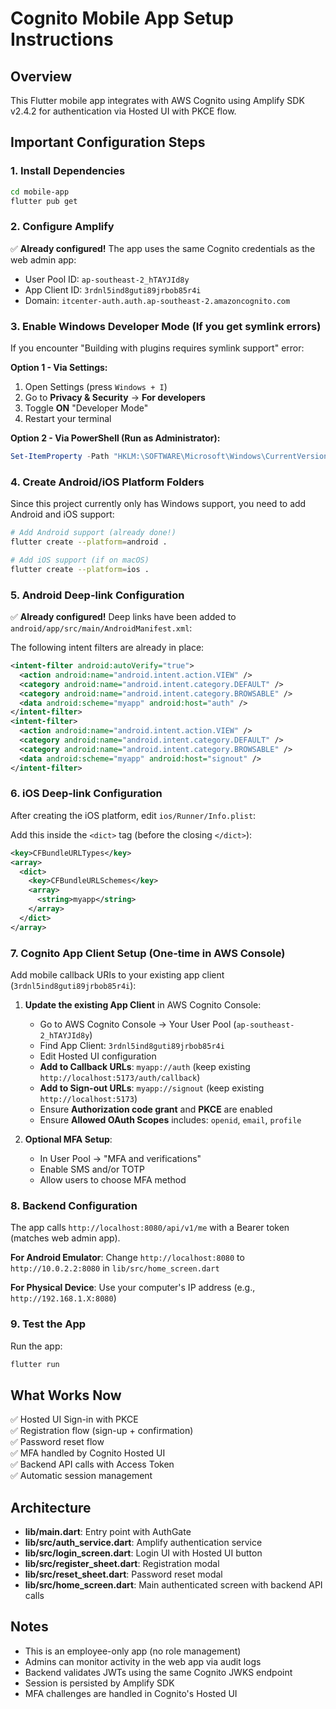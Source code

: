 # Cognito Mobile App Setup Instructions

## Overview
This Flutter mobile app integrates with AWS Cognito using Amplify SDK v2.4.2 for authentication via Hosted UI with PKCE flow.

## Important Configuration Steps

### 1. Install Dependencies
```bash
cd mobile-app
flutter pub get
```

### 2. Configure Amplify
✅ **Already configured!** The app uses the same Cognito credentials as the web admin app:
- User Pool ID: `ap-southeast-2_hTAYJId8y`
- App Client ID: `3rdnl5ind8guti89jrbob85r4i`
- Domain: `itcenter-auth.auth.ap-southeast-2.amazoncognito.com`

### 3. Enable Windows Developer Mode (If you get symlink errors)
If you encounter "Building with plugins requires symlink support" error:

**Option 1 - Via Settings:**
1. Open Settings (press `Windows + I`)
2. Go to **Privacy & Security** → **For developers**
3. Toggle **ON** "Developer Mode"
4. Restart your terminal

**Option 2 - Via PowerShell (Run as Administrator):**
```powershell
Set-ItemProperty -Path "HKLM:\SOFTWARE\Microsoft\Windows\CurrentVersion\AppModelUnlock" -Name "AllowDevelopmentWithoutDevLicense" -Value 1
```

### 4. Create Android/iOS Platform Folders
Since this project currently only has Windows support, you need to add Android and iOS support:

```bash
# Add Android support (already done!)
flutter create --platform=android .

# Add iOS support (if on macOS)
flutter create --platform=ios .
```

### 5. Android Deep-link Configuration
✅ **Already configured!** Deep links have been added to `android/app/src/main/AndroidManifest.xml`:

The following intent filters are already in place:
```xml
<intent-filter android:autoVerify="true">
  <action android:name="android.intent.action.VIEW" />
  <category android:name="android.intent.category.DEFAULT" />
  <category android:name="android.intent.category.BROWSABLE" />
  <data android:scheme="myapp" android:host="auth" />
</intent-filter>
<intent-filter>
  <action android:name="android.intent.action.VIEW" />
  <category android:name="android.intent.category.DEFAULT" />
  <category android:name="android.intent.category.BROWSABLE" />
  <data android:scheme="myapp" android:host="signout" />
</intent-filter>
```

### 6. iOS Deep-link Configuration
After creating the iOS platform, edit `ios/Runner/Info.plist`:

Add this inside the `<dict>` tag (before the closing `</dict>`):

```xml
<key>CFBundleURLTypes</key>
<array>
  <dict>
    <key>CFBundleURLSchemes</key>
    <array>
      <string>myapp</string>
    </array>
  </dict>
</array>
```

### 7. Cognito App Client Setup (One-time in AWS Console)

Add mobile callback URIs to your existing app client (`3rdnl5ind8guti89jrbob85r4i`):

1. **Update the existing App Client** in AWS Cognito Console:
   - Go to AWS Cognito Console → Your User Pool (`ap-southeast-2_hTAYJId8y`)
   - Find App Client: `3rdnl5ind8guti89jrbob85r4i`
   - Edit Hosted UI configuration
   - **Add to Callback URLs**: `myapp://auth` (keep existing `http://localhost:5173/auth/callback`)
   - **Add to Sign-out URLs**: `myapp://signout` (keep existing `http://localhost:5173`)
   - Ensure **Authorization code grant** and **PKCE** are enabled
   - Ensure **Allowed OAuth Scopes** includes: `openid`, `email`, `profile`

2. **Optional MFA Setup**:
   - In User Pool → "MFA and verifications"
   - Enable SMS and/or TOTP
   - Allow users to choose MFA method

### 8. Backend Configuration
The app calls `http://localhost:8080/api/v1/me` with a Bearer token (matches web admin app).

**For Android Emulator**: Change `http://localhost:8080` to `http://10.0.2.2:8080` in `lib/src/home_screen.dart`

**For Physical Device**: Use your computer's IP address (e.g., `http://192.168.1.X:8080`)

### 9. Test the App

Run the app:
```bash
flutter run
```

## What Works Now

✅ Hosted UI Sign-in with PKCE  
✅ Registration flow (sign-up + confirmation)  
✅ Password reset flow  
✅ MFA handled by Cognito Hosted UI  
✅ Backend API calls with Access Token  
✅ Automatic session management  

## Architecture

- **lib/main.dart**: Entry point with AuthGate
- **lib/src/auth_service.dart**: Amplify authentication service
- **lib/src/login_screen.dart**: Login UI with Hosted UI button
- **lib/src/register_sheet.dart**: Registration modal
- **lib/src/reset_sheet.dart**: Password reset modal
- **lib/src/home_screen.dart**: Main authenticated screen with backend API calls

## Notes

- This is an employee-only app (no role management)
- Admins can monitor activity in the web app via audit logs
- Backend validates JWTs using the same Cognito JWKS endpoint
- Session is persisted by Amplify SDK
- MFA challenges are handled in Cognito's Hosted UI

